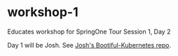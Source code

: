 # workshop-1

Educates workshop for SpringOne Tour Session 1, Day 2

Day 1 will be Josh. See [Josh's Bootiful-Kubernetes repo](https://github.com/joshlong/bootiful-kubernetes).

